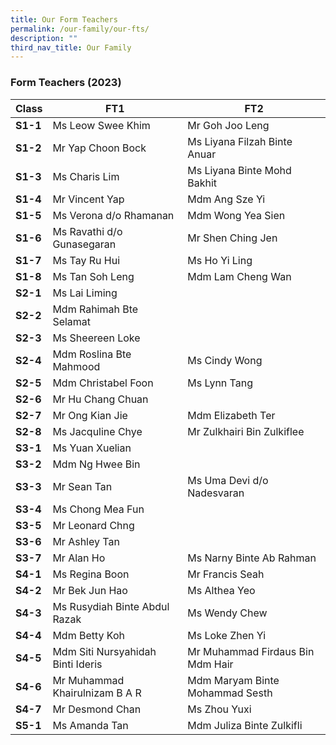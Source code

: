 ```yaml
---
title: Our Form Teachers
permalink: /our-family/our-fts/
description: ""
third_nav_title: Our Family
---
```

### Form Teachers (2023)

|Class | FT1 | FT2|
| -------- | -------- |-------- |
|**S1-1**|Ms Leow Swee Khim|Mr Goh Joo Leng|
|**S1-2**| Mr Yap Choon Bock |Ms Liyana Filzah Binte Anuar|
|**S1-3**| Ms Charis Lim | Ms Liyana Binte Mohd Bakhit|
|**S1-4**|Mr Vincent Yap|Mdm Ang Sze Yi|
|**S1-5**|Ms Verona d/o Rhamanan|Mdm Wong Yea Sien|
|**S1-6**|Ms Ravathi d/o Gunasegaran|Mr Shen Ching Jen|
|**S1-7**|Ms Tay Ru Hui|Ms Ho Yi Ling|
|**S1-8**|Ms Tan Soh Leng|Mdm Lam Cheng Wan|
|**S2-1**|Ms Lai Liming| |
|**S2-2**| Mdm Rahimah Bte Selamat | |
|**S2-3**| Ms Sheereen Loke | |
|**S2-4**|Mdm Roslina Bte Mahmood|Ms Cindy Wong|
|**S2-5**|Mdm Christabel Foon|Ms Lynn Tang|
|**S2-6**|Mr Hu Chang Chuan| |
|**S2-7**|Mr Ong Kian Jie|Mdm Elizabeth Ter|
|**S2-8**|Ms Jacquline Chye|Mr Zulkhairi Bin Zulkiflee|
|**S3-1**|Ms Yuan Xuelian| |
|**S3-2**|Mdm Ng Hwee Bin| |
|**S3-3**|Mr Sean Tan|Ms Uma Devi d/o Nadesvaran|
|**S3-4**|Ms Chong Mea Fun||
|**S3-5**|Mr Leonard Chng| |
|**S3-6**|Mr Ashley Tan| |
|**S3-7**|Mr Alan Ho|Ms Narny Binte Ab Rahman|
|**S4-1**|Ms Regina Boon|Mr Francis Seah|
|**S4-2**|Mr Bek Jun Hao|Ms Althea Yeo|
|**S4-3**|Ms Rusydiah Binte Abdul Razak| Ms Wendy Chew |
|**S4-4**|Mdm Betty Koh|Ms Loke Zhen Yi|
|**S4-5**|Mdm Siti Nursyahidah Binti Ideris|Mr Muhammad Firdaus Bin Mdm Hair|
|**S4-6**|Mr Muhammad Khairulnizam B A R|Mdm Maryam Binte Mohammad Sesth|
|**S4-7**|Mr Desmond Chan|Ms Zhou Yuxi |
|**S5-1**|Ms Amanda Tan|Mdm Juliza Binte Zulkifli|